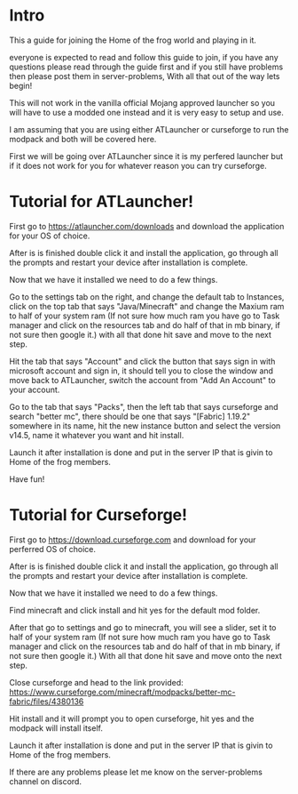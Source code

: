 # Intro

This a guide for joining the Home of the frog world and playing in it.

everyone is expected to read and follow this guide to join, if you have any questions please read through the guide first and if you still have problems then please post them in server-problems, With all that out of the way lets begin! 

This will not work in the vanilla official Mojang approved launcher so you will have to use a modded one instead and it is very easy to setup and use.

I am assuming that you are using either ATLauncher or curseforge to run the modpack and both will be covered here.

First we will be going over ATLauncher since it is my perfered launcher but if it does not work for you for whatever reason you can try curseforge.

# Tutorial for ATLauncher!

First go to https://atlauncher.com/downloads and download the application for your OS of choice.

After is is finished double click it and install the application, go through all the prompts and restart your device after installation is complete.

Now that we have it installed we need to do a few things.

Go to the settings tab on the right, and change the default tab to Instances, click on the top tab that says "Java/Minecraft" and change the Maxium ram to half of your system ram (If not sure how much ram you have go to Task manager and click on the resources tab and do half of that in mb binary, if not sure then google it.) with all that done hit save and move to the next step.

Hit the tab that says "Account" and click the button that says sign in with microsoft account and sign in, it should tell you to close the window and move back to ATLauncher, switch the account from "Add An Account" to your account.

Go to the tab that says "Packs", then the left tab that says curseforge and search "better mc", there should be one that says "[Fabric] 1.19.2" somewhere in its name, hit the new instance button and select the version v14.5, name it whatever you want and hit install.

Launch it after installation is done and put in the server IP that is givin to Home of the frog members.

Have fun!

# Tutorial for Curseforge!

First go to https://download.curseforge.com and download for your perferred OS of choice.

After is is finished double click it and install the application, go through all the prompts and restart your device after installation is complete.

Now that we have it installed we need to do a few things.

Find minecraft and click install and hit yes for the default mod folder.

After that go to settings and go to minecraft, you will see a slider, set it to half of your system ram (If not sure how much ram you have go to Task manager and click on the resources tab and do half of that in mb binary, if not sure then google it.) With all that done hit save and move onto the next step.

Close curseforge and head to the link provided: https://www.curseforge.com/minecraft/modpacks/better-mc-fabric/files/4380136

Hit install and it will prompt you to open curseforge, hit yes and the modpack will install itself.

Launch it after installation is done and put in the server IP that is givin to Home of the frog members.

If there are any problems please let me know on the server-problems channel on discord.
